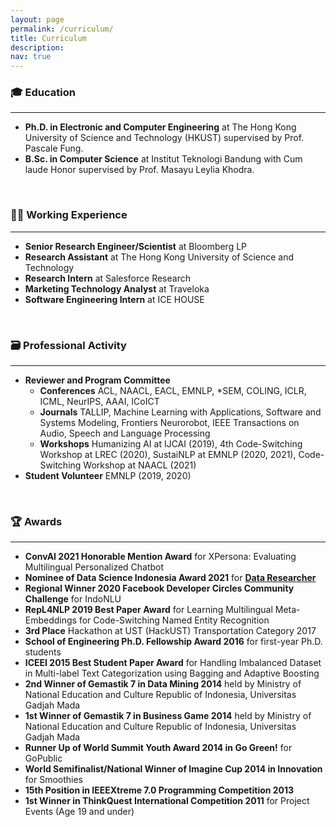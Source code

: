 ```yaml
---
layout: page
permalink: /curriculum/
title: Curriculum
description: 
nav: true
---
```

<h3>🎓 Education</h3>
<hr/>
<ul>
<li><b>Ph.D. in Electronic and Computer Engineering</b> at The Hong Kong University of Science and Technology (HKUST) supervised by Prof. Pascale Fung.</li>
<li><b>B.Sc. in Computer Science</b> at Institut Teknologi Bandung with Cum laude Honor supervised by Prof. Masayu Leylia Khodra.</li>
</ul>

<br/>
<h3>🧑‍💻 Working Experience</h3>
<hr/>
<ul>
<li><b>Senior Research Engineer/Scientist</b> at Bloomberg LP</li>
<li><b>Research Assistant</b> at The Hong Kong University of Science and Technology</li>
<li><b>Research Intern</b> at Salesforce Research</li>
<li><b>Marketing Technology Analyst</b> at Traveloka</li>
<li><b>Software Engineering Intern</b> at ICE HOUSE</li>
</ul>

<br/>
<h3>🗃️ Professional Activity</h3>
<hr/>
<ul>
<li><b>Reviewer and Program Committee</b>
    <ul>
    <li><b>Conferences</b> ACL, NAACL, EACL, EMNLP, *SEM, COLING, ICLR, ICML, NeurIPS, AAAI, ICoICT</li>
    <li><b>Journals</b> TALLIP, Machine Learning with Applications, Software and Systems Modeling, Frontiers Neurorobot, IEEE Transactions on Audio, Speech and Language Processing</li>
    <li><b>Workshops</b> Humanizing AI at IJCAI (2019), 4th Code-Switching Workshop at LREC (2020), SustaiNLP at EMNLP (2020, 2021), Code-Switching Workshop at NAACL (2021)</li>
    </ul>
</li>
<li><b>Student Volunteer</b> EMNLP (2019, 2020)</li>
</ul>

<br/>
<h3>🏆 Awards</h3>
<hr/>
<ul>
<li><b>ConvAI 2021 Honorable Mention Award</b> for XPersona: Evaluating Multilingual Personalized Chatbot</li>
<li><b>Nominee of Data Science Indonesia Award 2021</b> for <b><a href="https://twitter.com/DSWeekends/status/1375440937048961025">Data Researcher</a></b></li>
<li><b>Regional Winner 2020 Facebook Developer Circles Community Challenge</b> for IndoNLU</li>
<li><b>RepL4NLP 2019 Best Paper Award</b> for Learning Multilingual Meta-Embeddings for Code-Switching Named Entity Recognition</li>
<li><b>3rd Place</b> Hackathon at UST (HackUST) Transportation Category 2017</li>
<li><b>School of Engineering Ph.D. Fellowship Award 2016</b> for first-year Ph.D. students</li>
<li><b>ICEEI 2015 Best Student Paper Award</b> for Handling Imbalanced Dataset in Multi-label Text Categorization using Bagging and Adaptive Boosting</li>
<li><b>2nd Winner of Gemastik 7 in Data Mining 2014</b> held by Ministry of National Education and Culture Republic of Indonesia, Universitas Gadjah Mada</li>
<li><b>1st Winner of Gemastik 7 in Business Game 2014</b> held by Ministry of National Education and Culture Republic of Indonesia, Universitas Gadjah Mada</li>
<li><b>Runner Up of World Summit Youth Award 2014 in Go Green!</b> for GoPublic</li>
<li><b>World Semifinalist/National Winner of Imagine Cup 2014 in Innovation</b> for Smoothies</li>
<li><b>15th Position in IEEEXtreme 7.0 Programming Competition 2013</b></li>
<li><b>
1st Winner in ThinkQuest International Competition 2011</b> for Project Events (Age 19 and under)</li>
</ul>
